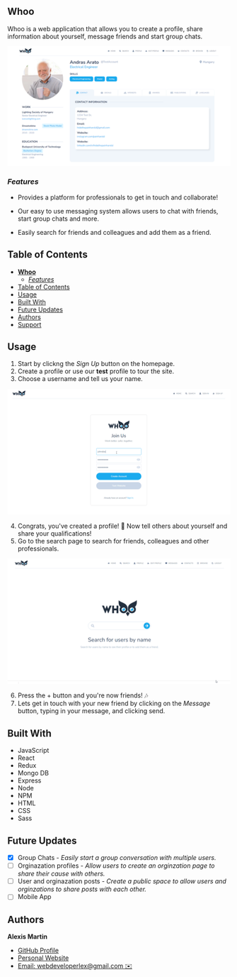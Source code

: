 ## **Whoo**



Whoo is a web application that allows you to create a profile, share information about yourself, message friends and start group chats.

<img src="./front-end/src/assets/images/profile-sample.png" alt="getting started" width="800"/>

### _Features_


- Provides a platform for professionals to get in touch and collaborate!

- Our easy to use messaging system allows users to chat with friends, start group chats and more.

- Easily search for friends and colleagues and add them as a friend.

## Table of Contents



- [**Whoo**](#listening-lobby)
  - [_Features_](#features)
- [Table of Contents](#table-of-contents)
- [Usage](#usage)
- [Built With](#built-with)
- [Future Updates](#future-updates)
- [Authors](#authors)
- [Support](#support)

## Usage



1. Start by clickng the _Sign Up_ button on the homepage.
2. Create a profile or use our **test** profile to tour the site.
3. Choose a username and tell us your name.

  <img src="./front-end/src/assets/images/Animation.gif" alt="getting started" width="600"/>

4. Congrats, you've created a profile! 🎉 Now tell others about yourself and share your qualifications!
5. Go to the search page to search for friends, colleagues and other professionals.

  <img src="./front-end/src/assets/images/Animation-2.gif" alt="getting started" width="600"/>

6. Press the + button and you're now friends! 🎶
7. Lets get in touch with your new friend by clicking on the _Message_ button, typing in your message, and clicking send.

## Built With



- JavaScript
- React
- Redux
- Mongo DB
- Express
- Node
- NPM
- HTML
- CSS
- Sass

## Future Updates



- [x] Group Chats - _Easily start a group conversation with multiple users._
- [ ] Orginazation profiles - _Allow users to create an orginzation page to share their cause with others._
- [ ] User and orginazation posts - _Create a public space to allow users and orginzations to share posts with each other._
- [ ] Mobile App

## Authors



**Alexis Martin**

- [GitHub Profile](https://github.com/webdevlex)
- [Personal Website](https://webdevlex.com/)
- [Email: webdeveloperlex@gmail.<area>com ✉️](mailto:webdeveloperlex@gmail.com?subject=Listening-Lobby 'webdeveloperlex@gmail.com')